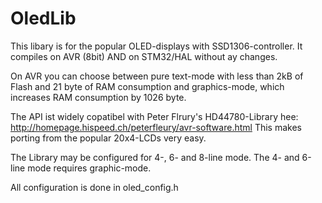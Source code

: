 # OledLib
This libary is for the popular OLED-displays with SSD1306-controller.
It compiles on AVR (8bit) AND on STM32/HAL without ay changes.

On AVR you can choose between pure text-mode with less than 2kB of Flash and 21 byte of RAM consumption and graphics-mode, which increases RAM consumption by 1026 byte.

The API ist widely copatibel with Peter Flrury's HD44780-Library hee:
http://homepage.hispeed.ch/peterfleury/avr-software.html
This makes porting from the popular 20x4-LCDs very easy.

The Library may be configured for 4-, 6- and 8-line mode.
The 4- and 6-line mode requires graphic-mode.

All configuration is done in oled_config.h



